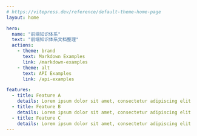```yaml
---
# https://vitepress.dev/reference/default-theme-home-page
layout: home

hero:
  name: "前端知识体系"
  text: "前端知识体系文档整理"
  actions:
    - theme: brand
      text: Markdown Examples
      link: /markdown-examples
    - theme: alt
      text: API Examples
      link: /api-examples

features:
  - title: Feature A
    details: Lorem ipsum dolor sit amet, consectetur adipiscing elit
  - title: Feature B
    details: Lorem ipsum dolor sit amet, consectetur adipiscing elit
  - title: Feature C
    details: Lorem ipsum dolor sit amet, consectetur adipiscing elit
---
```


